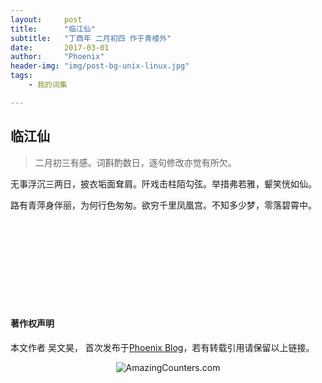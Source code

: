 ```yaml
---
layout:     post
title:      "临江仙"
subtitle:   "丁酉年 二月初四 作于青楼外"
date:       2017-03-01
author:     "Phoenix"
header-img: "img/post-bg-unix-linux.jpg"
tags:
    - 我的词集

---
```


## 临江仙

> 二月初三有感。词斟酌数日，逐句修改亦觉有所欠。

无事浮沉三两日，披衣垢面耷肩。阡戏击柱陌勾弦。举措弗若雅，颦笑恍如仙。

路有青萍身伴丽，为何行色匆匆。欲穷千里凤凰宫。不知多少梦，零落碧霄中。

<br><br>
<br><br>
<br><br>
<br><br>

#### 著作权声明

本文作者 吴文昊， 首次发布于[Phoenix Blog](phoenixwu.cn)，若有转载引用请保留以上链接。

<!-- 访问统计功能 -->
<div align="center"><img border="0" src="http://cc.amazingcounters.com/counter.php?i=3213183&c=9639862" alt="AmazingCounters.com"></div>
